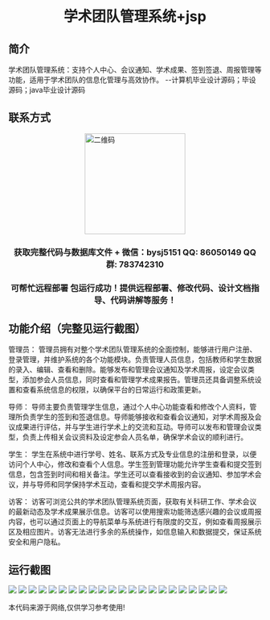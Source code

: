 <p><h1 align="center">学术团队管理系统+jsp</h1></p>

## 简介
学术团队管理系统：支持个人中心、会议通知、学术成果、签到签退、周报管理等功能，适用于学术团队的信息化管理与高效协作。    --计算机毕业设计源码；毕设源码；java毕业设计源码


## 联系方式
<img src="https://bs-1329754181.cos.ap-shanghai.myqcloud.com/wx.jpg" alt="二维码" style="display: block; margin: 0 auto;" width="200px">
<p><h3 align="center">获取完整代码与数据库文件 + 微信：bysj5151 QQ: 86050149 QQ群: 783742310</h3></p>
<p><h3 align="center">可帮忙远程部署 包运行成功！提供远程部署、修改代码、设计文档指导、代码讲解等服务！</h3></p>

## 功能介绍（完整见运行截图）
管理员： 管理员拥有对整个学术团队管理系统的全面控制，能够进行用户注册、登录管理，并维护系统的各个功能模块。负责管理人员信息，包括教师和学生数据的录入、编辑、查看和删除。能够发布和管理会议通知及学术周报，设定会议类型，添加参会人员信息，同时查看和管理学术成果报告。管理员还具备调整系统设置和查看系统信息的权限，以确保平台的日常运行和政策更新。

导师： 导师主要负责管理学生信息，通过个人中心功能查看和修改个人资料，管理所负责学生的签到和签退信息。导师能够接收和查看会议通知，对学术周报及会议成果进行评估，并与学生进行学术上的交流和互动。导师可以发布和管理会议类型，负责上传相关会议资料及设定参会人员名单，确保学术会议的顺利进行。

学生： 学生在系统中进行学号、姓名、联系方式及专业信息的注册和登录，以便访问个人中心，修改和查看个人信息。学生签到管理功能允许学生查看和提交签到信息，包含签到时间和相关备注。学生还可以查看接收到的会议通知、参加学术会议，并与导师和同学保持学术互动，查看和提交学术周报内容。

访客： 访客可浏览公共的学术团队管理系统页面，获取有关科研工作、学术会议的最新动态及学术成果展示信息。访客可以使用搜索功能筛选感兴趣的会议或周报内容，也可以通过页面上的导航菜单与系统进行有限度的交互，例如查看周报展示区及相应图片。访客无法进行多余的系统操作，如信息输入和数据提交，保证系统安全和用户隐私。


## 运行截图
![](https://bs-1329754181.cos.ap-shanghai.myqcloud.com/ssm/AcademicTeamManagementSystemJsp/img/001.jpg)
![](https://bs-1329754181.cos.ap-shanghai.myqcloud.com/ssm/AcademicTeamManagementSystemJsp/img/002.jpg)
![](https://bs-1329754181.cos.ap-shanghai.myqcloud.com/ssm/AcademicTeamManagementSystemJsp/img/003.jpg)
![](https://bs-1329754181.cos.ap-shanghai.myqcloud.com/ssm/AcademicTeamManagementSystemJsp/img/004.jpg)
![](https://bs-1329754181.cos.ap-shanghai.myqcloud.com/ssm/AcademicTeamManagementSystemJsp/img/005.jpg)
![](https://bs-1329754181.cos.ap-shanghai.myqcloud.com/ssm/AcademicTeamManagementSystemJsp/img/006.jpg)
![](https://bs-1329754181.cos.ap-shanghai.myqcloud.com/ssm/AcademicTeamManagementSystemJsp/img/007.jpg)
![](https://bs-1329754181.cos.ap-shanghai.myqcloud.com/ssm/AcademicTeamManagementSystemJsp/img/008.jpg)
![](https://bs-1329754181.cos.ap-shanghai.myqcloud.com/ssm/AcademicTeamManagementSystemJsp/img/009.jpg)
![](https://bs-1329754181.cos.ap-shanghai.myqcloud.com/ssm/AcademicTeamManagementSystemJsp/img/010.jpg)
![](https://bs-1329754181.cos.ap-shanghai.myqcloud.com/ssm/AcademicTeamManagementSystemJsp/img/011.jpg)
![](https://bs-1329754181.cos.ap-shanghai.myqcloud.com/ssm/AcademicTeamManagementSystemJsp/img/012.jpg)
![](https://bs-1329754181.cos.ap-shanghai.myqcloud.com/ssm/AcademicTeamManagementSystemJsp/img/013.jpg)
![](https://bs-1329754181.cos.ap-shanghai.myqcloud.com/ssm/AcademicTeamManagementSystemJsp/img/014.jpg)
![](https://bs-1329754181.cos.ap-shanghai.myqcloud.com/ssm/AcademicTeamManagementSystemJsp/img/015.jpg)
![](https://bs-1329754181.cos.ap-shanghai.myqcloud.com/ssm/AcademicTeamManagementSystemJsp/img/016.jpg)
![](https://bs-1329754181.cos.ap-shanghai.myqcloud.com/ssm/AcademicTeamManagementSystemJsp/img/017.jpg)
![](https://bs-1329754181.cos.ap-shanghai.myqcloud.com/ssm/AcademicTeamManagementSystemJsp/img/018.jpg)
![](https://bs-1329754181.cos.ap-shanghai.myqcloud.com/ssm/AcademicTeamManagementSystemJsp/img/019.jpg)
![](https://bs-1329754181.cos.ap-shanghai.myqcloud.com/ssm/AcademicTeamManagementSystemJsp/img/020.jpg)
![](https://bs-1329754181.cos.ap-shanghai.myqcloud.com/ssm/AcademicTeamManagementSystemJsp/img/021.jpg)
![](https://bs-1329754181.cos.ap-shanghai.myqcloud.com/ssm/AcademicTeamManagementSystemJsp/img/022.jpg)

<p>本代码来源于网络,仅供学习参考使用!</p>
